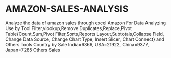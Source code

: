 # AMAZON-SALES-ANALYSIS
Analyze the data of amazon sales through excel
 Amazon For Data Analyzing Use by Tool Filter,vlookup,Remove Duplicates,Replace,Pivot 
Table{Count,Sum,Pivot Filter,Sorts,Reports Layout,Subtotals,Collapse Field, Change Data 
Source, Change Chart Type, Insert Slicer, Chart Connect} and Others Tools Country by Sale 
India=6366, USA=21922, China=9377, Japan=7285 Others Sales
